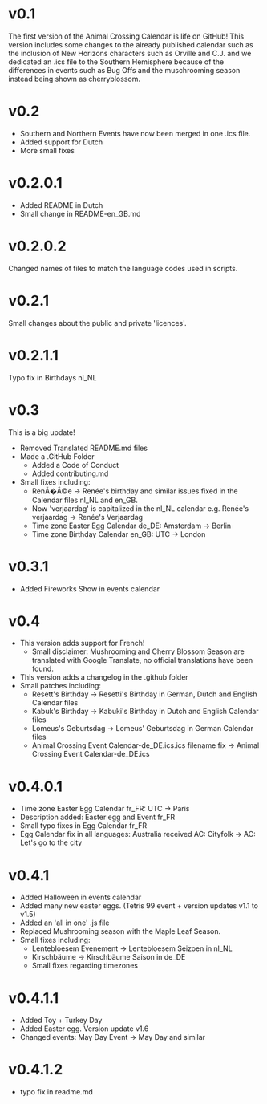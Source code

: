 # v0.1
The first version of the Animal Crossing Calendar is life on GitHub!
This version includes some changes to the already published calendar such as the inclusion of New Horizons characters such as Orville and C.J. and we dedicated an .ics file to the Southern Hemisphere because of the differences in events such as Bug Offs and the muschrooming season instead being shown as cherryblossom.
# v0.2
- Southern and Northern Events have now been merged in one .ics file.
- Added support for Dutch
- More small fixes
# v0.2.0.1
- Added README in Dutch
- Small change in README-en_GB.md
# v0.2.0.2
Changed names of files to match the language codes used in scripts.
# v0.2.1
Small changes about the public and private 'licences'.
# v0.2.1.1
Typo fix in Birthdays nl_NL
# v0.3
This is a big update!

- Removed Translated README.md files
- Made a .GitHub Folder
  - Added a Code of Conduct
  - Added contributing.md
- Small fixes including:
  - RenÃ�Â©e → Renée's birthday and similar issues fixed in the Calendar files nl_NL and en_GB.
  - Now 'verjaardag' is capitalized in the nl_NL calendar e.g. Renée's verjaardag → Renée's Verjaardag
  - Time zone Easter Egg Calendar de_DE: Amsterdam → Berlin
  - Time zone Birthday Calendar en_GB: UTC → London
# v0.3.1
- Added Fireworks Show in events calendar
# v0.4
- This version adds support for French!
  - Small disclaimer: Mushrooming and Cherry Blossom Season are translated with Google Translate, no official translations have been found.
- This version adds a changelog in the .github folder
- Small patches including:
  - Resett's Birthday → Resetti's Birthday in German, Dutch and English Calendar files
  - Kabuk's Birthday → Kabuki's Birthday in Dutch and English Calendar files
  - Lomeus's Geburtsdag → Lomeus' Geburtsdag in German Calendar files
  - Animal Crossing Event Calendar-de_DE.ics.ics filename fix → Animal Crossing Event Calendar-de_DE.ics
 # v0.4.0.1
- Time zone Easter Egg Calendar fr_FR: UTC → Paris
- Description added: Easter egg and Event fr_FR
- Small typo fixes in Egg Calendar fr_FR
- Egg Calendar fix in all languages: Australia received AC: Cityfolk → AC: Let's go to the city
# v0.4.1
- Added Halloween in events calendar
- Added many new easter eggs. (Tetris 99 event + version updates v1.1 to v1.5)
- Added an 'all in one' .js file
- Replaced Mushrooming season with the Maple Leaf Season.
- Small fixes including:
  - Lentebloesem Evenement → Lentebloesem Seizoen in nl_NL
  - Kirschbäume → Kirschbäume Saison in de_DE
  - Small fixes regarding timezones
# v0.4.1.1
- Added Toy + Turkey Day
- Added Easter egg. Version update v1.6
- Changed events: May Day Event → May Day and similar
# v0.4.1.2
- typo fix in readme.md
